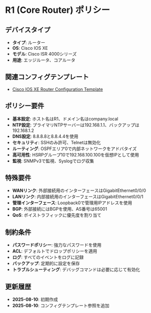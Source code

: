 

# R1 (Core Router) ポリシー

## デバイスタイプ
- **タイプ**: ルーター
- **OS**: Cisco IOS XE
- **モデル**: Cisco ISR 4000シリーズ
- **用途**: エッジルータ、コアルータ

## 関連コンフィグテンプレート
- [Cisco IOS XE Router Configuration Template](../Cisco_IOS_XE_Router_Config.md)

## ポリシー要件
- **基本設定**: ホスト名はR1、ドメイン名はcompany.local
- **NTP設定**: プライマリNTPサーバーは192.168.1.1、バックアップは192.168.1.2
- **DNS設定**: 8.8.8.8と8.8.4.4を使用
- **セキュリティ**: SSHのみ許可、Telnetは無効化
- **ルーティング**: OSPFエリア0で内部ネットワークをアドバタイズ
- **高可用性**: HSRPグループ10で192.168.100.100を仮想IPとして使用
- **監視**: SNMPv3で監視、Syslogでログ収集

## 特殊要件
- **WANリンク**: 外部接続用のインターフェースはGigabitEthernet0/0/0
- **LANリンク**: 内部接続用のインターフェースはGigabitEthernet0/0/1
- **管理インターフェース**: Loopback0で管理用IPアドレスを使用
- **BGP**: 外部接続にはBGPを使用、AS番号は65001
- **QoS**: ボイストラフィックに優先度を割り当て

## 制約条件
- **パスワードポリシー**: 強力なパスワードを使用
- **ACL**: デフォルトでドロップポリシーを適用
- **ログ**: すべてのイベントをログに記録
- **バックアップ**: 定期的に設定を保存
- **トラブルシューティング**: デバッグコマンドは必要に応じて有効化

## 更新履歴
- **2025-08-10**: 初期作成
- **2025-08-10**: コンフィグテンプレート参照を追加


